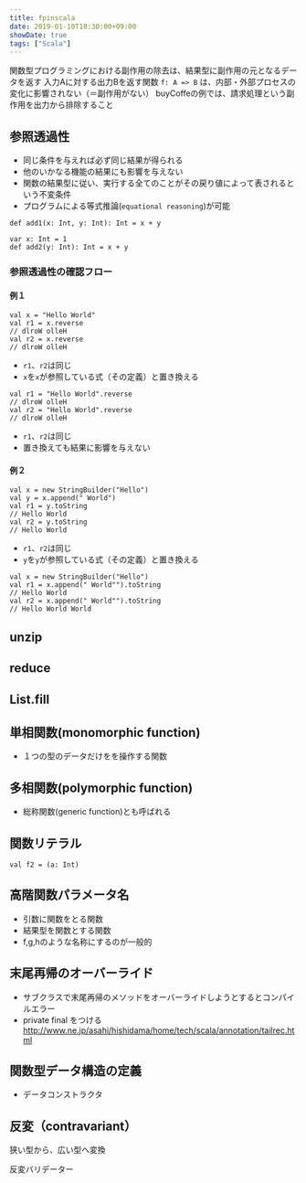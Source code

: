 ```yaml
---
title: fpinscala
date: 2019-01-10T18:30:00+09:00
showDate: true
tags: ["Scala"]
---
```


関数型プログラミングにおける副作用の除去は、結果型に副作用の元となるデータを返す
入力Aに対する出力Bを返す関数 `f: A => B` は、内部・外部プロセスの変化に影響されない（＝副作用がない）
buyCoffeの例では、請求処理という副作用を出力から排除すること

## 参照透過性
- 同じ条件を与えれば必ず同じ結果が得られる
- 他のいかなる機能の結果にも影響を与えない
- 関数の結果型に従い、実行する全てのことがその戻り値によって表されるという不変条件
- プログラムによる等式推論(`equational reasoning`)が可能

```
def add1(x: Int, y: Int): Int = x + y
```

```
var x: Int = 1
def add2(y: Int): Int = x + y
```

### 参照透過性の確認フロー
#### 例１
```
val x = "Hello World"
val r1 = x.reverse
// dlroW olleH
val r2 = x.reverse
// dlroW olleH
```
- `r1`、`r2`は同じ
- `x`を`x`が参照している式（その定義）と置き換える
```
val r1 = "Hello World".reverse
// dlroW olleH
val r2 = "Hello World".reverse
// dlroW olleH
```
- `r1`、`r2`は同じ
- 置き換えても結果に影響を与えない

#### 例２
```
val x = new StringBuilder("Hello")
val y = x.append(" World")
val r1 = y.toString
// Hello World
val r2 = y.toString
// Hello World
```
- `r1`、`r2`は同じ
- `y`を`y`が参照している式（その定義）と置き換える
```
val x = new StringBuilder("Hello")
val r1 = x.append(" World"").toString
// Hello World
val r2 = x.append(" World"").toString
// Hello World World
```

## unzip

## reduce

## List.fill

## 単相関数(monomorphic function)
- １つの型のデータだけをを操作する関数

## 多相関数(polymorphic function)
- 総称関数(generic function)とも呼ばれる

## 関数リテラル
```
val f2 = (a: Int)
```

## 高階関数パラメータ名

- 引数に関数をとる関数
- 結果型を関数とする関数
- f,g,hのような名称にするのが一般的

## 末尾再帰のオーバーライド
- サブクラスで末尾再帰のメソッドをオーバーライドしようとするとコンパイルエラー
- private final をつける
http://www.ne.jp/asahi/hishidama/home/tech/scala/annotation/tailrec.html

## 関数型データ構造の定義
- データコンストラクタ


## 反変（contravariant）
狭い型から、広い型へ変換

反変バリデーター

```
```
